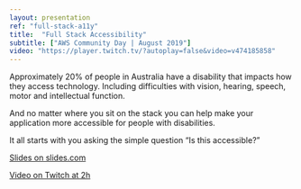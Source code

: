 ```yaml
---
layout: presentation
ref: "full-stack-a11y"
title:  "Full Stack Accessibility"
subtitle: ["AWS Community Day | August 2019"]
video: "https://player.twitch.tv/?autoplay=false&video=v474185858"
---
```


Approximately 20% of people in Australia have a disability that impacts how they access technology. Including difficulties with vision, hearing, speech, motor and intellectual function.

And no matter where you sit on the stack you can help make your application more accessible for people with disabilities.

It all starts with you asking the simple question “Is this accessible?”

[Slides on slides.com](https://www.slideshare.net/RhianaHeath/rhiana-heath-full-stack-accessibility)

[Video on Twitch at 2h](https://www.twitch.tv/videos/474185858)

